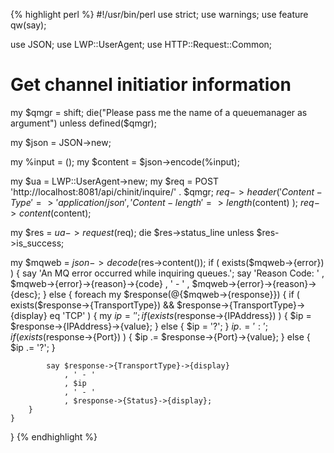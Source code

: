 {% highlight perl %}
#!/usr/bin/perl
use strict;
use warnings;
use feature qw(say);

use JSON;
use LWP::UserAgent;
use HTTP::Request::Common;

# Get channel initiatior information

my $qmgr = shift;
die("Please pass me the name of a queuemanager as argument")
	unless defined($qmgr);

my $json = JSON->new;

my %input = ();
my $content = $json->encode(\%input);

my $ua = LWP::UserAgent->new;
my $req = POST 'http://localhost:8081/api/chinit/inquire/' . $qmgr;
$req->header(
	'Content-Type' => 'application/json',
	'Content-length' => length($content)
);
$req->content($content);

my $res = $ua->request($req);
die $res->status_line unless $res->is_success;

my $mqweb = $json->decode($res->content());
if ( exists($mqweb->{error}) ) {
	say 'An MQ error occurred while inquiring queues.';
	say 'Reason Code: '
		, $mqweb->{error}->{reason}->{code}
		, ' - '
		, $mqweb->{error}->{reason}->{desc};
}
else {
	foreach my $response(@{$mqweb->{response}}) {
		if ( exists($response->{TransportType})
			   && $response->{TransportType}->{display} eq 'TCP' ) {
			my $ip = '';
			if ( exists ($response->{IPAddress}) ) {
				$ip = $response->{IPAddress}->{value};
			} else {
				$ip = '?';
			}
			$ip .= ':';
			if ( exists ($response->{Port}) ) {
				$ip .= $response->{Port}->{value};
			} else {
				$ip .= '?';
			}

			say $response->{TransportType}->{display}
				, ' - '
				, $ip
				, ' - '
				, $response->{Status}->{display};
		}
	}
}
{% endhighlight %}
